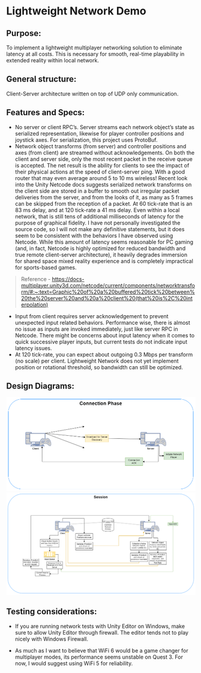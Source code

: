 # Lightweight Network Demo

## Purpose: 
To implement a lightweight multiplayer networking solution to eliminate latency at all costs. This is necessary for smooth, real-time playability in extended reality within local network.

## General structure: 
Client-Server architecture written on top of UDP only communication.

## Features and Specs:
* No server or client RPC’s. Server streams each network object’s state as serialized representation, likewise for player controller positions and joystick axes. For serialization, this project uses ProtoBuf.
* Network object transforms (from server) and controller positions and axes (from client) are streamed without acknowledgements. On both the client and server side, only the most recent packet in the receive queue is accepted. The net result is the ability for clients to see the impact of their physical actions at the speed of client-server ping. With a good router that may even average around 5 to 10 ms wireless! Recent look into the Unity Netcode docs suggests serialized network transforms on the client side are stored in a buffer to smooth out irregular packet deliveries from the server, and from the looks of it, as many as 5 frames can be skipped from the reception of a packet. At 60 tick-rate that is an 83 ms delay, and at 120 tick-rate a 41 ms delay. Even within a local network, that is still tens of additional milliseconds of latency for the purpose of graphical fidelity. I have not personally investigated the source code, so I will not make any definitive statements, but it does seem to be consistent with the behaviors I have observed using Netcode. While this amount of latency seems reasonable for PC gaming (and, in fact, Netcode is highly optimized for reduced bandwidth and true remote client-server architecture), it heavily degrades immersion for shared space mixed reality experience and is completely impractical for sports-based games.
>Reference - https://docs-multiplayer.unity3d.com/netcode/current/components/networktransform/#:~:text=Graphic%20of%20a%20buffered%20tick%20between%20the%20server%20and%20a%20client%20(that%20is%2C%20interpolation)

* Input from client requires server acknowledgement to prevent unexpected input related behaviors. Performance wise, there is almost no issue as inputs are invoked immediately, just like server RPC in Netcode. There might be concerns about input latency when it comes to quick successive player inputs, but current tests do not indicate input latency issues.
* At 120 tick-rate, you can expect about outgoing 0.3 Mbps per transform (no scale) per client. Lightweight Network does not yet implement position or rotational threshold, so bandwidth can still be optimized.

## Design Diagrams:

<p align="center">
  <img src="README_RESOURCES/ConnectionPhase.png"/>
  <br>
  <img src="README_RESOURCES/Session.png"/>
</p>

## Testing considerations:
* If you are running network tests with Unity Editor on Windows, make sure to allow Unity Editor through firewall. The editor tends not to play nicely with Windows Firewall.

* As much as I want to believe that WiFi 6 would be a game changer for multiplayer modes, its performance seems unstable on Quest 3. For now, I would suggest using WiFi 5 for reliability.
